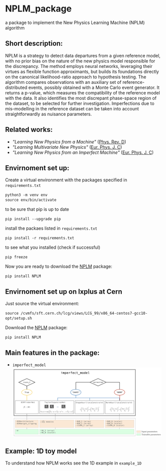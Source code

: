 # NPLM_package
a package to implement the New Physics Learning Machine (NPLM) algorithm

## Short description:
NPLM is a strategy to detect data departures from a given reference model, with no prior bias on the nature of the new physics model responsible for the discrepancy. The method employs neural networks, leveraging their virtues as flexible function approximants, but builds its foundations directly on the canonical likelihood-ratio approach to hypothesis testing. The algorithm compares observations with an auxiliary set of reference-distributed events, possibly obtained with a Monte Carlo event generator. It returns a p-value, which measures the compatibility of the reference model with the data. It also identifies the most discrepant phase-space region of the dataset, to be selected for further investigation. Imperfections due to mis-modelling in the reference dataset can be taken into account straightforwardly as nuisance parameters.

## Related works:
- *"Learning New Physics from a Machine"* ([Phys. Rev. D](https://doi.org/10.1103/PhysRevD.99.015014))
- *"Learning Multivariate New Physics"* ([Eur. Phys. J. C](https://doi.org/10.1140/epjc/s10052-021-08853-y))
- *"Learning New Physics from an Imperfect Machine"* ([Eur. Phys. J. C](https://doi.org/10.1140/epjc/s10052-022-10226-y))

## Envirnoment set up:
Create a virtual environment with the packages specified in `requirements.txt`
  ```
  python3 -m venv env
  source env/bin/activate
  ```
  to be sure that pip is up to date
  ```
  pip install --upgrade pip
  ```
  install the packaes listed in `requirements.txt`
  ```
  pip install -r requirements.txt 
  ```
  to see what you installed (check if successful)
  ```
  pip freeze
  ```
  Now you are ready to download the [NPLM](https://pypi.org/project/NPLM/) package:
  ```
  pip install NPLM
  ```
## Envirnoment set up on lxplus at Cern
  Just source the virtual environment: 
  ```
  source /cvmfs/sft.cern.ch/lcg/views/LCG_99/x86_64-centos7-gcc10-opt/setup.sh
  ```
  Download the [NPLM](https://pypi.org/project/NPLM/) package:
  ```
  pip install NPLM
  ```
## Main features in the package:
- `imperfect_model`
![alt text](https://github.com/GaiaGrosso/NPLM_package/blob/v0.0.6/scheme.png?raw=true)
## Example: 1D toy model
To understand how NPLM works see the 1D example in `example_1D`

